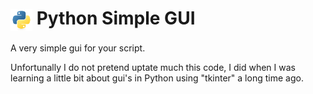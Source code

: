 # [<img src="https://raw.githubusercontent.com/devicons/devicon/master/icons/python/python-original.svg" width="35" height="35" align=center>](https://www.python.org/) Python Simple GUI

  A very simple gui for your script.
  
  Unfortunally I do not pretend uptate much this code, I did when I was learning a little bit about gui's in Python using "tkinter" a long time ago.
